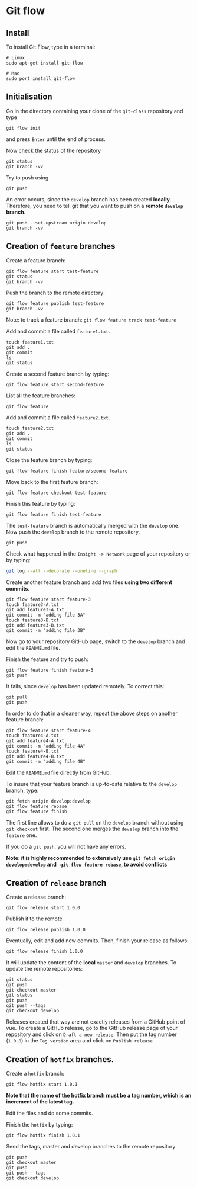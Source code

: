 # Git flow

## Install

To install Git Flow, type in a terminal:

```
# Linux
sudo apt-get install git-flow

# Mac
sudo port install git-flow
```


## Initialisation

Go in the directory containing your clone of the `git-class` repository and type

```
git flow init
```

and press `Enter` until the end of process.

Now check the status of the repository

```
git status
git branch -vv
```

Try to push using

```
git push
```

An error occurs, since the `develop` branch has been created **locally**. Therefore, you need to tell git that you want to push on a **remote `develop` branch**.

```
git push --set-upstream origin develop
git branch -vv
```

## Creation of `feature` branches

Create a feature branch:

```
git flow feature start test-feature
git status
git branch -vv
```

Push the branch to the remote directory:

```
git flow feature publish test-feature
git branch -vv
```

Note: to track a feature branch: ```git flow feature track test-feature```

Add and commit a file called `feature1.txt`.

```
touch feature1.txt
git add .
git commit
ls
git status
```

Create a second feature branch by typing: 

```
git flow feature start second-feature
```

List all the feature branches:

```
git flow feature
```

Add and commit a file called `feature2.txt`.

```
touch feature2.txt
git add .
git commit
ls
git status
```

Close the feature branch by typing:

```
git flow feature finish feature/second-feature
```

Move back to the first feature branch:

```
git flow feature checkout test-feature
```

Finish this feature by typing:

```
git flow feature finish test-feature
```

The `test-feature` branch is automatically merged with the `develop` one. Now push the `develop` branch to the remote repository.

```
git push
```

Check what happened in the `Insight -> Network` page of your repository or by typing:

```bash
git log --all --decorate --oneline --graph
```

Create another feature branch and add two files **using two different commits**.

```
git flow feature start feature-3
touch feature3-A.txt
git add feature3-A.txt
git commit -m "adding file 3A"
touch feature3-B.txt
git add feature3-B.txt
git commit -m "adding file 3B"
```

Now go to your repository GitHub page, switch to the `develop` branch and edit the `README.md` file.

Finish the feature and try to push:

```
git flow feature finish feature-3
git push
```

It fails, since `develop` has been updated remotely. To correct this:

```
git pull
git push
```

In order to do that in a cleaner way, repeat the above steps on another feature branch:

```
git flow feature start feature-4
touch feature4-A.txt
git add feature4-A.txt 
git commit -m "adding file 4A"
touch feature4-B.txt
git add feature4-B.txt
git commit -m "adding file 4B"
```

Edit the `README.md` file directly from GitHub.

To insure that your feature branch is up-to-date relative to the `develop` branch, type:

```
git fetch origin develop:develop
git flow feature rebase
git flow feature finish
```

The first line allows to do a `git pull` on the `develop` branch without using `git checkout` first. The second one merges the `develop` branch into the `feature` one.

If you do a `git push`, you will not have any errors.

**Note: it is highly recommended to extensively use `git fetch origin develop:develop` and `
git flow feature rebase`, to avoid conflicts**

## Creation of `release` branch

Create a release branch:

```
git flow release start 1.0.0
```

Publish it to the remote

```
git flow release publish 1.0.0
```

Eventually, edit and add new commits. Then, finish your release as follows:

```
git flow release finish 1.0.0
```

It will update the content of the **local** `master` and `develop` branches. To update the remote repositories:

```
git status
git push
git checkout master
git status
git push
git push --tags
git checkout develop
```

Releases created that way are not exactly releases from a GitHub point of vue. To create a GitHub release,
go to the GitHub release page of your repository and click on `Draft a new release`. Then put the tag number (`1.0.0`) in the `Tag version` area and click on `Publish release`

## Creation of `hotfix` branches.

Create a `hotfix` branch: 

```
git flow hotfix start 1.0.1
```

**Note that the name of the hotfix branch must be a tag number, which is an increment of the latest tag.**

Edit the files and do some commits. 

Finish the `hotfix` by typing:

```
git flow hotfix finish 1.0.1
```

Send the tags, master and develop branches to the remote repository:

```
git push
git checkout master
git push
git push --tags
git checkout develop
```
